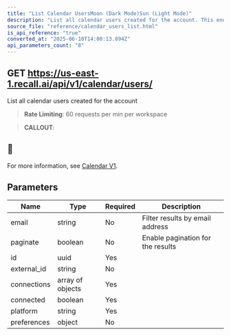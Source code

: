 ```yaml
---
title: "List Calendar UsersMoon (Dark Mode)Sun (Light Mode)"
description: "List all calendar users created for the account. This endpoint is rate limited to: 60 requests per min per workspace"
source_file: "reference/calendar_users_list.html"
is_api_reference: "true"
converted_at: "2025-06-10T14:00:13.894Z"
api_parameters_count: "8"
---
```

## GET https://us-east-1.recall.ai/api/v1/calendar/users/

List all calendar users created for the account

> **Rate Limiting**: 60 requests per min per workspace

> **CALLOUT**:

## 📘

For more information, see [Calendar V1](/docs/calendar-v1-1).
## Parameters

| Name | Type | Required | Description |
| --- | --- | --- | --- |
| email | string | No | Filter results by email address |
| paginate | boolean | No | Enable pagination for the results |
| id | uuid | Yes |  |
| external_id | string | No |  |
| connections | array of objects | Yes |  |
| connected | boolean | Yes |  |
| platform | string | Yes |  |
| preferences | object | No |  |
